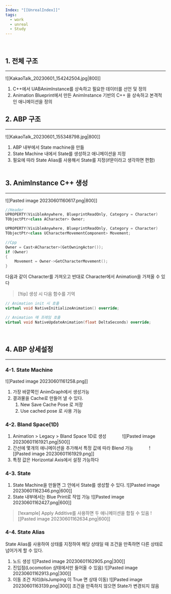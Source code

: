 ```yaml
---
Index: "[[UnrealIndex]]"
tags:
  - work
  - unreal
  - Study
---
```

   
## 1. 전체 구조
---
![[KakaoTalk_20230601_154242504.jpg|800]]
1. C++에서 UABAnimInstance를 상속하고 필요한 데이터를 선언 및 정의
2. Animation Blueprint에서 만든 AnimInstance 기반의 C++ 을 상속하고 본격적인 애니메이션을 정의
   
   
## 2. ABP 구조
---
![[KakaoTalk_20230601_155348798.jpg|800]]
1. ABP 내부에서 State machine을 만듦
2. State Machine 내에서 State를 생성하고 애니메이션을 지정
3. 필요에 따라 State Alias를 사용해서 State를 지정(if문이라고 생각하면 편함)
   
   
## 3. AnimInstance C++ 생성
---
![[Pasted image 20230601160617.png|800]]
```cpp
//Header
UPROPERTY(VisibleAnywhere, BlueprintReadOnly, Category = Character)
TObjectPtr<class ACharacter> Owner;

UPROPERTY(VisibleAnywhere, BlueprintReadOnly, Category = Character)
TObjectPtr<class UCharacterMovementComponent> Movement;

//Cpp
Owner = Cast<ACharacter>(GetOwningActor());
if (Owner)
{
	Movement = Owner->GetCharacterMovement();
}
```
다음과 같이 Character를 가져오고 반대로 Character에서 Animation을 가져올 수 있다
   
> [!tip] 생성 시 다음 함수를 기억
```cpp
// Animation init 시 호출
virtual void NativeInitializeAnimation() override;

// Animation 매 프레임 호출
virtual void NativeUpdateAnimation(float DeltaSeconds) override;
```
   
   
## 4. ABP 상세설정
---
### 4-1. State Machine
![[Pasted image 20230601161258.png]]
1. 가장 바깥쪽인 AnimGraph에서 생성가능
2. 결과물을 Cache로 만들어 낼 수 있다.
	1. New Save Cache Pose 로 저장
	2. Use cached pose 로 사용 가능
   
### 4-2. Bland Space(1D)
1. Animation > Legacy > Bland Space 1D로 생성
   
![[Pasted image 20230601161921.png|500]]
2. 간선에 몇개의 애니메이션을 추가해서 특정 값에 따라 Blend 가능
   
![[Pasted image 20230601161929.png]]
3. 특정 값은 Horizontal Axis에서 설정 가능하다
   
### 4-3. State
1. State Machine을 만들면 그 안에서 State를 생성할 수 있다.
![[Pasted image 20230601162346.png|600]]
2. State 내부에서는 Blue Print로 작업 가능
![[Pasted image 20230601162427.png|600]]

> [!example] Apply Additive를 사용하면 두 애니메이션을 합칠 수 있음
![[Pasted image 20230601162634.png|600]]
   
### 4-4. State Alias
State Alias를 사용하여 상태를 지정하여 해당 상태일 때 조건을 만족하면 다른 상태로 넘어가게 할 수 있다.
   
1. 노드 생성
![[Pasted image 20230601162905.png|300]]
2. 진입점(Locomotion 상태에서만 들어올 수 있음)
![[Pasted image 20230601162913.png|300]]
3. 이동 조건 처리(bIsJumping 이 True 면 상태 이동)
![[Pasted image 20230601163139.png|300]]
조건을 만족하지 않으면 State가 변경되지 않음


